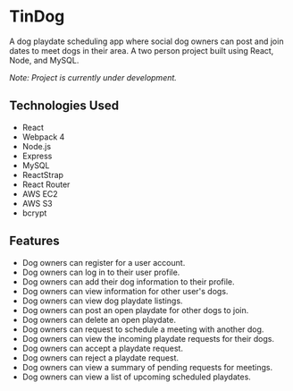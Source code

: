 # TinDog

A dog playdate scheduling app where social dog owners can post and join dates to meet dogs in their area. A two person project built using React, Node, and MySQL.

*Note: Project is currently under development.*

## Technologies Used
- React
- Webpack 4
- Node.js
- Express
- MySQL
- ReactStrap
- React Router
- AWS EC2
- AWS S3
- bcrypt

## Features
- Dog owners can register for a user account.
- Dog owners can log in to their user profile.
- Dog owners can add their dog information to their profile.
- Dog owners can view information for other user's dogs.
- Dog owners can view dog playdate listings.
- Dog owners can post an open playdate for other dogs to join.
- Dog owners can delete an open playdate.
- Dog owners can request to schedule a meeting with another dog.
- Dog owners can view the incoming playdate requests for their dogs.
- Dog owners can accept a playdate request.
- Dog owners can reject a playdate request.
- Dog owners can view a summary of pending requests for meetings.
- Dog owners can view a list of upcoming scheduled playdates.
